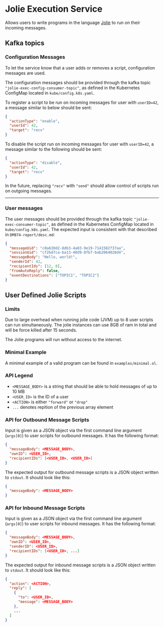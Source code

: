 # Jolie Execution Service

Allows users to write programs in the language [Jolie](https://jolie-lang.org) to run on their incoming messages.

## Kafka topics

### Configuration Messages

To let the service know that a user adds or removes a script, configuration messages are used.

The configuration messages should be provided through the kafka topic `"jolie-exec-config-consumer-topic"`, as defined in the Kubernetes ConfigMap located in `kube/config.k8s.yaml`.

To register a script to be run on incoming messages for user with `userID=42`, a message similar to below should be sent:

```JSON
{
  "actionType": "enable",
  "userId": 42,
  "target": "recv"
}
```

To disable the script run on incoming messages for user with `userID=42`, a message similar to the following should be sent:

```JSON
{
  "actionType": "disable",
  "userId": 42,
  "target": "recv"
}
```

In the future, replacing `"recv"` with `"send"` should allow control of scripts run on outgoing messages.

___

### User messages

The user messages should be provided through the kafka topic `"jolie-exec-consumer-topic"`, as defined in the Kubernetes ConfigMap located in `kube/config.k8s.yaml`. The expected input is consistent with that described in `DM874-report/desc.md`:

```JSON
{
  "messageUid": "c0a630d2-8db3-4a03-9e19-7141582f37aa",
  "sessionUid": "cf2bd7ca-ba13-40d9-8fb7-bab2064028d4",
  "messageBody": "Hello, world!",
  "senderId": 42,
  "recipientIds": [12, 8],
  "fromAutoReply": false,
  "eventDestinations": ["TOPIC1", "TOPIC2"]
}
```

## User Defined Jolie Scripts

### Limits

Due to large overhead when running jolie code (JVM) up to 8 user scripts can run simultaneously.
The jolie instances can use 8GB of ram in total and will be force killed after 15 seconds.

The Jolie programs will run without access to the internet.

### Minimal Example

A minimal example of a valid program can be found in `examples/minimal.ol`.

### API Legend

- `<MESSAGE_BODY>` is a string that should be able to hold messages of up to 10 MB
- `<USER_ID>` is the ID of a user
- `<ACTION>` is either `"forward"` or `"drop"`
- `...` denotes repition of the previous array element

### API for Outbound Message Scripts

Input is given as a JSON object via the first command line argument (`args[0]`) to user scripts for outbound messages. It has the following format:

```JSON
{
  "messageBody": <MESSAGE_BODY>,
  "ownID": <USER_ID>,
  "recipientIDs": [<USER_ID>, <USER_ID>]
}
```

The expected output for outbound message scripts is a JSON object written to `stdout`. It should look like this:

```JSON
{
  "messageBody": <MESSAGE_BODY>
}
```

### API for Inbound Message Scripts

Input is given as a JSON object via the first command line argument (`args[0]`) to user scripts for inbound messages. It has the following format:

```JSON
{
  "messageBody": <MESSAGE_BODY>,
  "ownID": <USER_ID>,
  "senderID": <USER_ID>,
  "recipientIDs": [<USER_ID>, ...]
}
```

The expected output for inbound message scripts is a JSON object written to `stdout`. It should look like this:

```JSON
{
  "action": <ACTION>,
  "reply": [
    {
      "to": <USER_ID>,
      "message": <MESSAGE_BODY>
    },
    ...
  ]
}
```
